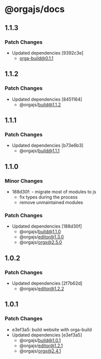 # @orgajs/docs

## 1.1.3

### Patch Changes

- Updated dependencies [9392c3e]
  - orga-build@0.1.1

## 1.1.2

### Patch Changes

- Updated dependencies [8451164]
  - @orgajs/build@1.1.2

## 1.1.1

### Patch Changes

- Updated dependencies [b73e6b3]
  - @orgajs/build@1.1.1

## 1.1.0

### Minor Changes

- 188d30f: - migrate most of modules to js
  - fix types during the process
  - remove unmaintained modules

### Patch Changes

- Updated dependencies [188d30f]
  - @orgajs/build@1.1.0
  - @orgajs/editor@1.3.0
  - @orgajs/orgx@2.5.0

## 1.0.2

### Patch Changes

- Updated dependencies [2f7b62d]
  - @orgajs/editor@1.2.2

## 1.0.1

### Patch Changes

- e3ef3a5: build website with orga-build
- Updated dependencies [e3ef3a5]
  - @orgajs/build@1.0.1
  - @orgajs/editor@1.2.1
  - @orgajs/orgx@2.4.1
